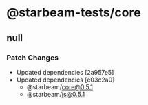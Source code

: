 # @starbeam-tests/core

## null

### Patch Changes

- Updated dependencies [2a957e5]
- Updated dependencies [e03c2a0]
  - @starbeam/core@0.5.1
  - @starbeam/js@0.5.1
